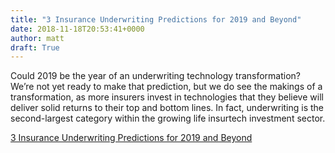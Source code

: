 ```yaml
---
title: "3 Insurance Underwriting Predictions for 2019 and Beyond"
date: 2018-11-18T20:53:41+0000
author: matt
draft: True
---
```

Could 2019 be the year of an underwriting technology transformation? We’re not yet ready to make that prediction, but we do see the makings of a transformation, as more insurers invest in technologies that they believe will deliver solid returns to their top and bottom lines. In fact, underwriting is the second-largest category within the growing life insurtech investment sector.

[ 3 Insurance Underwriting Predictions for 2019 and Beyond ]( https://insuranceblog.accenture.com/3-insurance-underwriting-predictions-for-2019-and-beyond )
